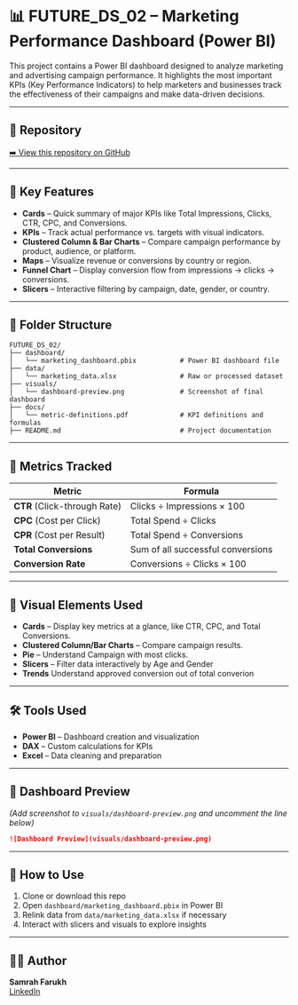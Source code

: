 # 📊 FUTURE_DS_02 – Marketing Performance Dashboard (Power BI)

This project contains a Power BI dashboard designed to analyze marketing and advertising campaign performance. It highlights the most important KPIs (Key Performance Indicators) to help marketers and businesses track the effectiveness of their campaigns and make data-driven decisions.

---

## 🔗 Repository
[➡️ View this repository on GitHub](https://github.com/SamrahFar/FUTURE_DS_02)

---

## 📌 Key Features

- **Cards** – Quick summary of major KPIs like Total Impressions, Clicks, CTR, CPC, and Conversions.
- **KPIs** – Track actual performance vs. targets with visual indicators.
- **Clustered Column & Bar Charts** – Compare campaign performance by product, audience, or platform.
- **Maps** – Visualize revenue or conversions by country or region.
- **Funnel Chart** – Display conversion flow from impressions → clicks → conversions.
- **Slicers** – Interactive filtering by campaign, date, gender, or country.

---

## 📂 Folder Structure

```
FUTURE_DS_02/
├── dashboard/
│   └── marketing_dashboard.pbix           # Power BI dashboard file
├── data/
│   └── marketing_data.xlsx                # Raw or processed dataset
├── visuals/
│   └── dashboard-preview.png              # Screenshot of final dashboard
├── docs/
│   └── metric-definitions.pdf             # KPI definitions and formulas
├── README.md                              # Project documentation
```

---

## 🧠 Metrics Tracked

| Metric                | Formula                               |
|-----------------------|---------------------------------------|
| **CTR** (Click-through Rate)   | Clicks ÷ Impressions × 100       |
| **CPC** (Cost per Click)       | Total Spend ÷ Clicks             |
| **CPR** (Cost per Result)      | Total Spend ÷ Conversions        |
| **Total Conversions**          | Sum of all successful conversions|
| **Conversion Rate**            | Conversions ÷ Clicks × 100       |

---

## 🎨 Visual Elements Used

- **Cards** – Display key metrics at a glance, like CTR, CPC, and Total Conversions.
- **Clustered Column/Bar Charts** – Compare campaign results.
- **Pie** – Understand Campaign with most clicks.
- **Slicers** – Filter data interactively by Age and Gender
- **Trends**   Understand approved conversion out of total converion 

---

## 🛠 Tools Used

- **Power BI** – Dashboard creation and visualization
- **DAX** – Custom calculations for KPIs
- **Excel** – Data cleaning and preparation

---

## 📸 Dashboard Preview

*(Add screenshot to `visuals/dashboard-preview.png` and uncomment the line below)*

```markdown
![Dashboard Preview](visuals/dashboard-preview.png)
```

---

## 🚀 How to Use

1. Clone or download this repo  
2. Open `dashboard/marketing_dashboard.pbix` in Power BI  
3. Relink data from `data/marketing_data.xlsx` if necessary  
4. Interact with slicers and visuals to explore insights

---

## 🙋‍♀️ Author

**Samrah Farukh**  
[LinkedIn](https://www.linkedin.com/in/samrahfarukh)

